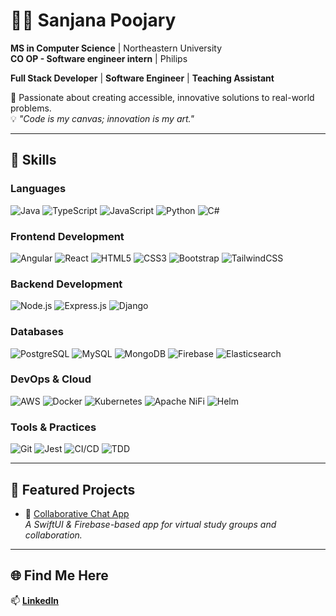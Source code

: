 # 👩‍💻 Sanjana Poojary

**MS in Computer Science** | Northeastern University  
**CO OP - Software engineer intern** | Philips

**Full Stack Developer** | **Software Engineer** | **Teaching Assistant**

🌟 Passionate about creating accessible, innovative solutions to real-world problems.  
💡 _"Code is my canvas; innovation is my art."_

---

## 🔧 **Skills**

### **Languages**  
![Java](https://img.shields.io/badge/Java-007396?style=flat-square&logo=java&logoColor=white) ![TypeScript](https://img.shields.io/badge/TypeScript-3178C6?style=flat-square&logo=typescript&logoColor=white) ![JavaScript](https://img.shields.io/badge/JavaScript-F7DF1E?style=flat-square&logo=javascript&logoColor=black) ![Python](https://img.shields.io/badge/Python-3776AB?style=flat-square&logo=python&logoColor=white) ![C#](https://img.shields.io/badge/C%23-68217A?style=flat-square&logo=c-sharp&logoColor=white)

### **Frontend Development**  
![Angular](https://img.shields.io/badge/Angular-DD0031?style=flat-square&logo=angular&logoColor=white) ![React](https://img.shields.io/badge/React-61DAFB?style=flat-square&logo=react&logoColor=black) ![HTML5](https://img.shields.io/badge/HTML5-E34F26?style=flat-square&logo=html5&logoColor=white) ![CSS3](https://img.shields.io/badge/CSS3-1572B6?style=flat-square&logo=css3&logoColor=white) ![Bootstrap](https://img.shields.io/badge/Bootstrap-563D7C?style=flat-square&logo=bootstrap&logoColor=white) ![TailwindCSS](https://img.shields.io/badge/TailwindCSS-06B6D4?style=flat-square&logo=tailwind-css&logoColor=white)

### **Backend Development**  
![Node.js](https://img.shields.io/badge/Node.js-339933?style=flat-square&logo=node.js&logoColor=white) ![Express.js](https://img.shields.io/badge/Express.js-000000?style=flat-square&logo=express&logoColor=white) ![Django](https://img.shields.io/badge/Django-092E20?style=flat-square&logo=django&logoColor=white)

### **Databases**  
![PostgreSQL](https://img.shields.io/badge/PostgreSQL-336791?style=flat-square&logo=postgresql&logoColor=white) ![MySQL](https://img.shields.io/badge/MySQL-4479A1?style=flat-square&logo=mysql&logoColor=white) ![MongoDB](https://img.shields.io/badge/MongoDB-47A248?style=flat-square&logo=mongodb&logoColor=white) ![Firebase](https://img.shields.io/badge/Firebase-FFCA28?style=flat-square&logo=firebase&logoColor=black) ![Elasticsearch](https://img.shields.io/badge/Elasticsearch-005571?style=flat-square&logo=elasticsearch&logoColor=white)

### **DevOps & Cloud**  
![AWS](https://img.shields.io/badge/AWS-232F3E?style=flat-square&logo=amazonaws&logoColor=white) ![Docker](https://img.shields.io/badge/Docker-2496ED?style=flat-square&logo=docker&logoColor=white) ![Kubernetes](https://img.shields.io/badge/Kubernetes-326CE5?style=flat-square&logo=kubernetes&logoColor=white) ![Apache NiFi](https://img.shields.io/badge/Apache%20NiFi-00A1C1?style=flat-square&logo=apache-nifi&logoColor=white) ![Helm](https://img.shields.io/badge/Helm-0F1C36?style=flat-square&logo=helm&logoColor=white)

### **Tools & Practices**  
![Git](https://img.shields.io/badge/Git-F05032?style=flat-square&logo=git&logoColor=white) ![Jest](https://img.shields.io/badge/Jest-C21325?style=flat-square&logo=jest&logoColor=white) ![CI/CD](https://img.shields.io/badge/CI%2FCD-000000?style=flat-square&logo=jenkins&logoColor=white) ![TDD](https://img.shields.io/badge/TDD-8D2E2E?style=flat-square&logo=test-tube&logoColor=white)

---


## 📂 **Featured Projects**
- 🔗 [Collaborative Chat App](https://github.com/sanjana2296/collaborative-chat-app)  
  *A SwiftUI & Firebase-based app for virtual study groups and collaboration.*

---

## 🌐 **Find Me Here**  

📫 **[LinkedIn](https://www.linkedin.com/in/sanjanapoojary22/)**   
